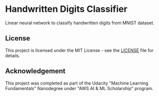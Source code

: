 # Handwritten Digits Classifier

Linear neural network to classify handwritten digits from MNIST dataset.

## License

This project is licensed under the MIT License - see the [LICENSE](LICENSE.md) file for details.

## Acknowledgement

This project was completed as part of the Udacity "Machine Learning Fundamentals" Nanodegree under "AWS AI & ML Scholarship" program.
